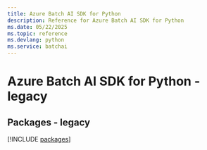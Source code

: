 ```yaml
---
title: Azure Batch AI SDK for Python
description: Reference for Azure Batch AI SDK for Python
ms.date: 05/22/2025
ms.topic: reference
ms.devlang: python
ms.service: batchai
---
```

# Azure Batch AI SDK for Python - legacy
## Packages - legacy
[!INCLUDE [packages](batch-ai-index.md)]